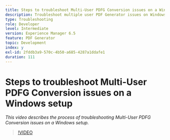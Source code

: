 ```yaml
---
title: Steps to troubleshoot Multi-User PDFG Conversion issues on a Windows setup
description: Troubleshoot multiple user PDF Generator issues on Windows Setup.
type: Troubleshooting
role: Developer
level: Intermediate
version: Experience Manager 6.5
feature: PDF Generator
topic: Development
index: y
exl-id: 2fddb3a9-570c-4b50-a685-4287a1ddafe1
duration: 111
---
```

# Steps to troubleshoot Multi-User PDFG Conversion issues on a Windows setup

*This video describes the process of troubleshooting Multi-User PDFG Conversion issues on a Windows setup.*

>[!VIDEO](https://video.tv.adobe.com/v/335550?quality=12&learn=on)
